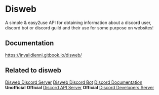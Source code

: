 # Disweb
A simple &amp; easy2use API for obtaining information about a discord user, discord bot or  discord guild and their use for some purpose on websites! 


## Documentation
https://invalidlenni.gitbook.io/disweb/

## Related to disweb
[Disweb Discord Server](https://discord.gg/VhSSy2hHbX)
[Disweb Discord Bot](https://t.co/OD9a70YwVV)
[Discord Documentation](https://discord.dev/)
**Unofficial** **Official** [Discord API Server](https://discord.gg/discord-api)
**Official** [Discord Developers Server](https://discord.gg/discord-developers)


